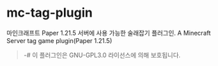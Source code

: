 # mc-tag-plugin
마인크래프트 Paper 1.21.5 서버에 사용 가능한 술래잡기 플러그인.
A Minecraft Server tag game plugin(Paper 1.21.5)

> -# 이 플러그인은 GNU-GPL3.0 라이선스에 의해 보호됩니다.
